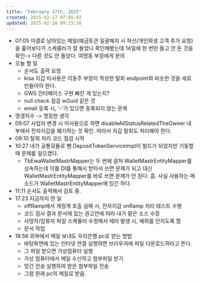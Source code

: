 ```yaml
---
title: "February 17th, 2025"
created: 2025-02-17 07:05:02
updated: 2025-02-18 09:23:28
---
```

  * 07:05 미결로 남아있는 메일(예금토큰 일괄해지 시 파산/개인회생 고객 추가  요청)을 훑어보다가 스케줄러가 잘 돌았나 확인해봤는데 14일에 한 번만 돌고 안 돈 것을 확인-> 다른 것도 안 돌았다. 여명동 부장에게 문의
  * 오늘 할 일
    * 순서도 출력 요청
    * kisa 지갑 미사용은 이동주 부장이 작성한 탈회 endpoint와 비슷한 것을 새로 만들어야 한다.
    * GWS 인터페이스 구현 빠진 게 있는지?
    * null check 점검 wGuid 같은 것
    * email 등록 시, '-'가 있으면 동록되지 않는 문제
  * 명경지수 -> 명징한 생각
  * 09:07 사업자 변경 시 미사용으로 하면 disableAllStatusRelatedTheOwner 내부에서 전자지갑을 폐기하는 것 확인. 따라서 지갑 탈회도 처리해야 한다.
  * 09:10 탈회 처리 코드 점검 시작
  * 10:27 내가 공통모듈로 뺀 DepositTokenServiceImpl이 빌드가 되었지만 기동할 때 문제를 일으켰다.
    * TbEwaWalletMastrMapper는 두 번에 걸쳐  WalletMastrEntityMapper를 상속하는데 이를 DI를 통해서 받아서 쓰면 문제가 되고 대신 WalletMastrEntityMapper를 바로 쓰면 문제가 안 된다. 흠. 사실 사용하는 메소드가 WalletMastrEntityMapper에 있긴 하다.
  * 11:11 순서도 출력해서 검토 중.
  * 17:23 지금까지 한 일
    * offRamp에서 계정계 호출 실패 시, 잔자지갑 onRamp 처리 테스트 수행
    * 코드 검사 결과 문서에 있는 권고안에 따라 내가 맡은 소스 수정
    * 사망자/압류자 파일 스케줄러 수정해서 에러 발생 시, 예외를 던지도록 함
    * 문서 작업
  * 18:56 외부에서 메일 보내도 우리은행 pc로 받는 방법
    * 바탕화면에 있는 인터넷 연결 실행하면 브라우저에 파일 다운로드하라고 뜬다.
    * 그 파일 받으면 가상컴퓨터 실행
    * 가상 컴퓨터에서 메일 수신하고 첨부파일 받기
    * 망간 전송 실행하여 받은 첨부파일 전송
    * 그럼 원래 pc의 메일로 받음.
